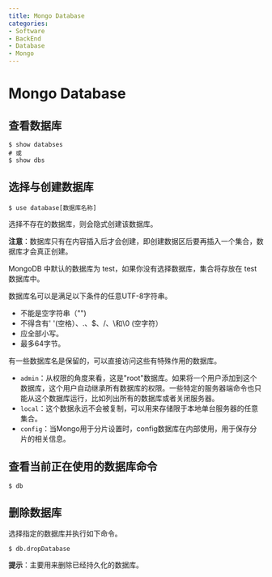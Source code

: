 ```yaml
---
title: Mongo Database
categories:
- Software
- BackEnd
- Database
- Mongo
---
```

# Mongo Database

## 查看数据库

```shell
$ show databses
# 或
$ show dbs
```

## 选择与创建数据库

```shell
$ use database[数据库名称] 
```

选择不存在的数据库，则会隐式创建该数据库。

**注意**：数据库只有在内容插入后才会创建，即创建数据区后要再插入一个集合，数据库才会真正创建。

MongoDB 中默认的数据库为 test，如果你没有选择数据库，集合将存放在 test 数据库中。

 数据库名可以是满足以下条件的任意UTF-8字符串。

- 不能是空字符串（"")
- 不得含有' '(空格）、.、$、/、\和\0 (空字符）
- 应全部小写。
- 最多64字节。

有一些数据库名是保留的，可以直接访问这些有特殊作用的数据库。

- `admin`：从权限的角度来看，这是"root"数据库。如果将一个用户添加到这个数据库，这个用户自动继承所有数据库的权限。一些特定的服务器端命令也只能从这个数据库运行，比如列出所有的数据库或者关闭服务器。
- `local`：这个数据永远不会被复制，可以用来存储限于本地单台服务器的任意集合。
- `config`：当Mongo用于分片设置时，config数据库在内部使用，用于保存分片的相关信息。

## 查看当前正在使用的数据库命令

```shell
$ db
```

## 删除数据库

选择指定的数据库并执行如下命令。

```shell
$ db.dropDatabase
```

**提示**：主要用来删除已经持久化的数据库。